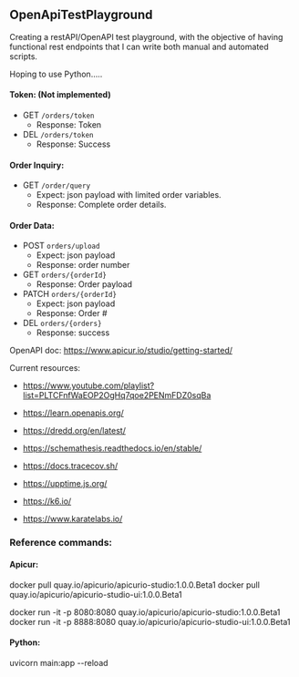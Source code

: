## OpenApiTestPlayground
Creating a restAPI/OpenAPI test playground, with the objective of having functional rest endpoints that I can write both manual and automated scripts.

Hoping to use Python.....

#### Token: (Not implemented)
  - GET `/orders/token`
      - Response: Token
  - DEL `/orders/token`
      - Response: Success

#### Order Inquiry:
  -  GET `/order/query`
      - Expect: json payload with limited order variables.
      - Response: Complete order details.

#### Order Data:
  - POST `orders/upload`
      - Expect: json payload
      - Response: order number
  - GET  `orders/{orderId}`
      - Response: Order payload
  - PATCH `orders/{orderId}`
      - Expect: json payload
      - Response: Order # 
  - DEL `orders/{orders}`
      - Response: success
   
OpenAPI doc: https://www.apicur.io/studio/getting-started/

Current resources:
- https://www.youtube.com/playlist?list=PLTCFnfWaEOP2OgHq7qoe2PENmFDZ0sqBa

- https://learn.openapis.org/
- https://dredd.org/en/latest/
- https://schemathesis.readthedocs.io/en/stable/
- https://docs.tracecov.sh/
- https://upptime.js.org/
- https://k6.io/
- https://www.karatelabs.io/


### Reference commands:
#### Apicur: 

docker pull quay.io/apicurio/apicurio-studio:1.0.0.Beta1
docker pull quay.io/apicurio/apicurio-studio-ui:1.0.0.Beta1

docker run -it -p 8080:8080 quay.io/apicurio/apicurio-studio:1.0.0.Beta1
docker run -it -p 8888:8080 quay.io/apicurio/apicurio-studio-ui:1.0.0.Beta1

#### Python:
uvicorn main:app --reload